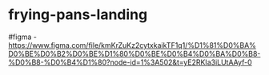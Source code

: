 # frying-pans-landing
#figma - https://www.figma.com/file/kmKrZuKz2cytxkaikTF1q1/%D1%81%D0%BA%D0%BE%D0%B2%D0%BE%D1%80%D0%BE%D0%B4%D0%BA%D0%B8-%D0%B8-%D0%B4%D1%80?node-id=1%3A502&t=yE2RKIa3iLUtAAyf-0